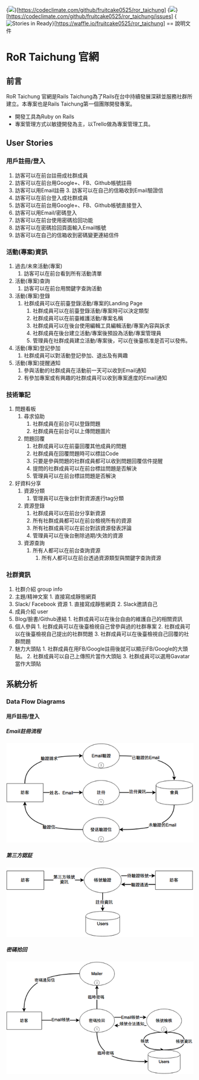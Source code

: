 {<img src="https://codeclimate.com/github/fruitcake0525/ror_taichung/badges/gpa.svg" />}[https://codeclimate.com/github/fruitcake0525/ror_taichung]
{<img src="https://codeclimate.com/github/fruitcake0525/ror_taichung/badges/issue_count.svg" />}[https://codeclimate.com/github/fruitcake0525/ror_taichung/issues]
{<img alt='Stories in Ready' src='https://badge.waffle.io/fruitcake0525/ror_taichung.png?label=ready&title=Ready' />}[https://waffle.io/fruitcake0525/ror_taichung]
== 說明文件
# RoR Taichung 官網
## 前言
RoR Taichung 官網是Rails Taichung為了Rails在台中持續發展深耕並服務社群所建立。本專案也是Rails Taichung第一個團隊開發專案。
* 開發工具為Ruby on Rails
* 專案管理方式以敏捷開發為主，以Trello做為專案管理工具。

## User Stories
### 用戶註冊/登入
1. 訪客可以在前台註冊成社群成員
  1. 訪客可以在前台用Google+、FB、Github帳號註冊
  2. 訪客可以用Email註冊
    3. 訪客可以在自己的信箱收到Email驗證信
2. 訪客可以在前台登入成社群成員
  1. 訪客可以在前台用Google+、FB、Github帳號直接登入
  2. 訪客可以用Email/密碼登入
3. 訪客可以在前台使用密碼拾回功能
  1. 訪客可以在密碼拾回頁面輸入Email帳號
  2. 訪客可以在自己的信箱收到密碼變更連結信件

### 活動(專案)資訊
1. 過去/未來活動(專案)
    1. 訪客可以在前台看到所有活動清單
2. 活動(專案)查詢
    1. 訪客可以在前台用關鍵字查詢活動
3. 活動(專案)登錄
    1. 社群成員可以在前臺登錄活動/專案的Landing Page
        1. 社群成員可以在前臺登錄活動/專案時可以決定類型
        2. 社群成員可以在前臺維護活動/專案名稱
        3. 社群成員可以在後台使用編輯工具編輯活動/專案內容與訴求
        4. 社群成員在後台建立活動/專案後預設為活動/專案管理員
        5. 管理員在社群成員建立活動/專案後，可以在後臺核准是否可以發佈。
4. 活動(專案)登記參加
    1. 社群成員可以對活動登記參加、退出及有興趣
5. 活動(專案)提醒通知
    1. 參與活動的社群成員在活動前一天可以收到Email通知
    2. 有參加專案或有興趣的社群成員可以收到專案進度的Email通知

### 技術筆記
1. 問題看板
    1. 尋求協助
        1. 社群成員在前台可以登錄問題
        2. 社群成員在前台可以上傳問題圖片
    2. 問題回覆
        1. 社群成員可以在前臺回覆其他成員的問題
        2. 社群成員在回覆問題時可以標註Code
        3. 只要是參與問題的社群成員都可以收到問題回覆信件提醒
        4. 提問的社群成員可以在前台標註問題是否解決
        5. 管理員可以在前台標註問題是否解決
2. 好資料分享
    1. 資源分類
        1. 管理員可以在後台針對資源進行tag分類
    2. 資源登錄
        1. 社群成員可以在前台分享新資源
        2. 所有社群成員都可以在前台檢視所有的資源
        3. 所有社群成員可以在前台對該資源發表評論
        4. 管理員可以在後台刪除過期/失效的資源
    3. 資源查詢
        1. 所有人都可以在前台查詢資源
            1. 所有人都可以在前台透過資源類型與關鍵字查詢資源

### 社群資訊
1. 社群介紹 group info
  1. 主題/精神文案
    1. 直接寫成靜態網頁
  2. Slack/ Facebook 資源
    1. 直接寫成靜態網頁
    2. Slack邀請自己
2. 成員介紹 user
  1. Blog/臉書/Github連結
    1. 社群成員可以在後台自由的維護自己的相關資訊              
  2. 個人參與
    1. 社群成員可以在後臺檢視自己曾參與過的社群專案
    2. 社群成員可以在後臺檢視自己提出的社群問題
    3. 社群成員可以在後臺檢視自己回覆的社群問題
  3. 魅力大頭貼
    1. 社群成員在用FB/Google註冊後就可以顯示FB/Google的大頭貼。
    2. 社群成員可以自己上傳照片當作大頭貼
    3. 社群成員可以選用Gavatar當作大頭貼

## 系統分析
### Data Flow Diagrams
#### 用戶註冊/登入
##### Email註冊流程
![Email註冊流程](images/2016/09/RoR_Taichung-Email_sign_up.png)
##### 第三方認証
![第三方認証](images/2016/09/RoR_Taichung-thirdparty.png)
##### 密碼拾回
![密碼拾回](images/2016/09/RoR_Taichung-password_lose.png)
